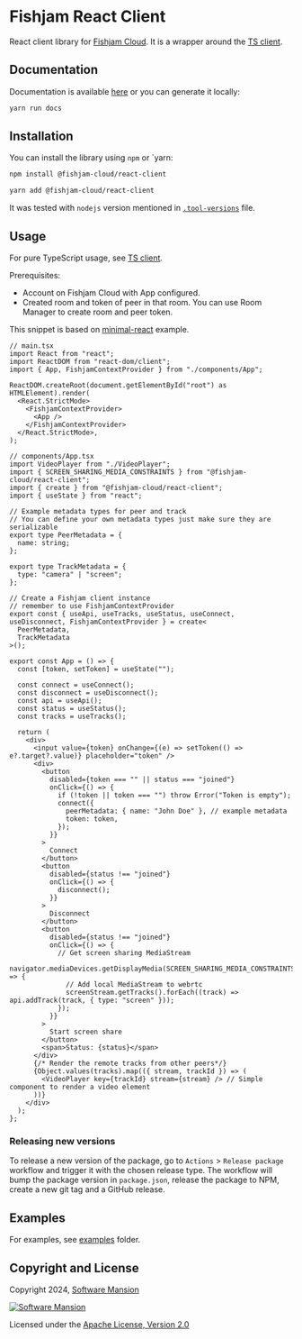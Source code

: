 # Fishjam React Client

React client library for [Fishjam Cloud](https://cloud.fishjam.stream).
It is a wrapper around
the [TS client](../ts-client/README.md).

## Documentation

Documentation is available [here](https://fishjam-dev.github.io/react-client-sdk/) or you can generate it locally:

```bash
yarn run docs
```

## Installation

You can install the library using `npm` or `yarn:

```bash
npm install @fishjam-cloud/react-client
```

```bash
yarn add @fishjam-cloud/react-client
```

It was tested with `nodejs` version mentioned in [`.tool-versions`](./.tool-versions) file.

## Usage

For pure TypeScript usage,
see [TS client](../ts-client/README.md).

Prerequisites:

- Account on Fishjam Cloud with App configured.
- Created room and token of peer in that room.
  You can use Room Manager to create room and peer token.

This snippet is based
on [minimal-react](../../examples/react-client/minimal-react/) example.

```tsx
// main.tsx
import React from "react";
import ReactDOM from "react-dom/client";
import { App, FishjamContextProvider } from "./components/App";

ReactDOM.createRoot(document.getElementById("root") as HTMLElement).render(
  <React.StrictMode>
    <FishjamContextProvider>
      <App />
    </FishjamContextProvider>
  </React.StrictMode>,
);

// components/App.tsx
import VideoPlayer from "./VideoPlayer";
import { SCREEN_SHARING_MEDIA_CONSTRAINTS } from "@fishjam-cloud/react-client";
import { create } from "@fishjam-cloud/react-client";
import { useState } from "react";

// Example metadata types for peer and track
// You can define your own metadata types just make sure they are serializable
export type PeerMetadata = {
  name: string;
};

export type TrackMetadata = {
  type: "camera" | "screen";
};

// Create a Fishjam client instance
// remember to use FishjamContextProvider
export const { useApi, useTracks, useStatus, useConnect, useDisconnect, FishjamContextProvider } = create<
  PeerMetadata,
  TrackMetadata
>();

export const App = () => {
  const [token, setToken] = useState("");

  const connect = useConnect();
  const disconnect = useDisconnect();
  const api = useApi();
  const status = useStatus();
  const tracks = useTracks();

  return (
    <div>
      <input value={token} onChange={(e) => setToken(() => e?.target?.value)} placeholder="token" />
      <div>
        <button
          disabled={token === "" || status === "joined"}
          onClick={() => {
            if (!token || token === "") throw Error("Token is empty");
            connect({
              peerMetadata: { name: "John Doe" }, // example metadata
              token: token,
            });
          }}
        >
          Connect
        </button>
        <button
          disabled={status !== "joined"}
          onClick={() => {
            disconnect();
          }}
        >
          Disconnect
        </button>
        <button
          disabled={status !== "joined"}
          onClick={() => {
            // Get screen sharing MediaStream
            navigator.mediaDevices.getDisplayMedia(SCREEN_SHARING_MEDIA_CONSTRAINTS).then((screenStream) => {
              // Add local MediaStream to webrtc
              screenStream.getTracks().forEach((track) => api.addTrack(track, { type: "screen" }));
            });
          }}
        >
          Start screen share
        </button>
        <span>Status: {status}</span>
      </div>
      {/* Render the remote tracks from other peers*/}
      {Object.values(tracks).map(({ stream, trackId }) => (
        <VideoPlayer key={trackId} stream={stream} /> // Simple component to render a video element
      ))}
    </div>
  );
};
```

### Releasing new versions

To release a new version of the package, go to `Actions` > `Release package` workflow and trigger it with the chosen release type.
The workflow will bump the package version in `package.json`, release the package to NPM, create a new git tag and a GitHub release.

## Examples

For examples, see [examples](../../examples/react-client/) folder.

## Copyright and License

Copyright 2024, [Software Mansion](https://swmansion.com/?utm_source=git&utm_medium=readme&utm_campaign=react-client)

[![Software Mansion](https://logo.swmansion.com/logo?color=white&variant=desktop&width=200&tag=react-client)](https://swmansion.com/?utm_source=git&utm_medium=readme&utm_campaign=react-client)

Licensed under the [Apache License, Version 2.0](LICENSE)
